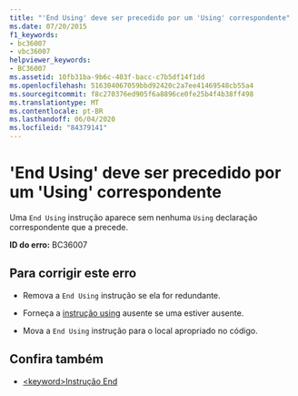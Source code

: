 ```yaml
---
title: "'End Using' deve ser precedido por um 'Using' correspondente"
ms.date: 07/20/2015
f1_keywords:
- bc36007
- vbc36007
helpviewer_keywords:
- BC36007
ms.assetid: 10fb31ba-9b6c-403f-bacc-c7b5df14f1dd
ms.openlocfilehash: 516304067059bbd92420c2a7ee41469548cb55a4
ms.sourcegitcommit: f8c270376ed905f6a8896ce0fe25b4f4b38ff498
ms.translationtype: MT
ms.contentlocale: pt-BR
ms.lasthandoff: 06/04/2020
ms.locfileid: "84379141"
---
```

# <a name="end-using-must-be-preceded-by-a-matching-using"></a>'End Using' deve ser precedido por um 'Using' correspondente
Uma `End Using` instrução aparece sem nenhuma `Using` declaração correspondente que a precede.  
  
 **ID do erro:** BC36007  
  
## <a name="to-correct-this-error"></a>Para corrigir este erro  
  
- Remova a `End Using` instrução se ela for redundante.  
  
- Forneça a [instrução using](../language-reference/statements/using-statement.md) ausente se uma estiver ausente.  
  
- Mova a `End Using` instrução para o local apropriado no código.  
  
## <a name="see-also"></a>Confira também

- [\<keyword>Instrução End](../language-reference/statements/end-keyword-statement.md)
